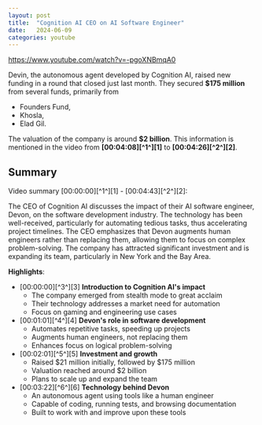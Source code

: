 ```yaml
---
layout: post
title:  "Cognition AI CEO on AI Software Engineer"
date:   2024-06-09
categories: youtube
---
```

https://www.youtube.com/watch?v=-pgoXNBmqA0


Devin, the autonomous agent developed by Cognition AI, raised new funding in a round that closed just last month. They secured **$175 million** from several funds, primarily from 
- Founders Fund, 
- Khosla,
- Elad Gil. 

The valuation of the company is around **$2 billion**. This information is mentioned in the video from **[00:04:08][^1^][1]** to **[00:04:26][^2^][2]**.

## Summary

Video summary [00:00:00][^1^][1] - [00:04:43][^2^][2]:

The CEO of Cognition AI discusses the impact of their AI software engineer, Devon, on the software development industry. The technology has been well-received, particularly for automating tedious tasks, thus accelerating project timelines. The CEO emphasizes that Devon augments human engineers rather than replacing them, allowing them to focus on complex problem-solving. The company has attracted significant investment and is expanding its team, particularly in New York and the Bay Area.

**Highlights**:
+ [00:00:00][^3^][3] **Introduction to Cognition AI's impact**
    * The company emerged from stealth mode to great acclaim
    * Their technology addresses a market need for automation
    * Focus on gaming and engineering use cases
+ [00:01:01][^4^][4] **Devon's role in software development**
    * Automates repetitive tasks, speeding up projects
    * Augments human engineers, not replacing them
    * Enhances focus on logical problem-solving
+ [00:02:01][^5^][5] **Investment and growth**
    * Raised $21 million initially, followed by $175 million
    * Valuation reached around $2 billion
    * Plans to scale up and expand the team
+ [00:03:22][^6^][6] **Technology behind Devon**
    * An autonomous agent using tools like a human engineer
    * Capable of coding, running tests, and browsing documentation
    * Built to work with and improve upon these tools